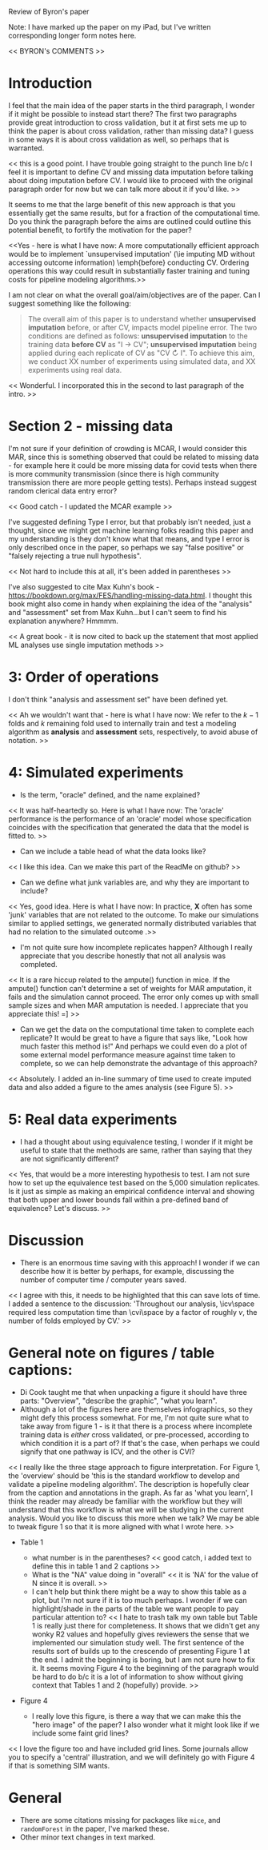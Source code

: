 Review of Byron's paper

Note: I have marked up the paper on my iPad, but I've written corresponding longer form notes here.

<< BYRON's COMMENTS >>

# Introduction

I feel that the main idea of the paper starts in the third paragraph, I wonder if it might be possible to instead start there? The first two paragraphs provide great introduction to cross validation, but it at first sets me up to think the paper is about cross validation, rather than missing data? I guess in some ways it is about cross validation as well, so perhaps that is warranted. 

<< this is a good point. I have trouble going straight to the punch line b/c I feel it is important to define CV and missing data imputation before talking about doing imputation before CV. I would like to proceed with the original paragraph order for now but we can talk more about it if you'd like. >>

It seems to me that the large benefit of this new approach is that you essentially get the same results, but for a fraction of the computational time. Do you think the paragraph before the aims are outlined could outline this potential benefit, to fortify the motivation for the paper?

<<Yes - here is what I have now: A more computationally efficient approach would be to implement `unsupervised imputation' (\ie imputing MD without accessing outcome information) \emph{before} conducting CV. Ordering operations this way could result in substantially faster training and tuning costs for pipeline modeling algorithms.>>

I am not clear on what the overall goal/aim/objectives are of the paper. Can I suggest something like the following:

> The overall aim of this paper is to understand whether **unsupervised imputation** before, or after CV, impacts model pipeline error. The two conditions are defined as follows: **unsupervised imputation** to the training data **before CV** as "I → CV"; **unsupervised imputation** being applied during each replicate of CV as "CV ↻ I".
> To achieve this aim, we conduct XX number of experiments using simulated data, and XX experiments using real data.

<< Wonderful. I incorporated this in the second to last paragraph of the intro. >>

# Section 2 - missing data

I'm not sure if your definition of crowding is MCAR, I would consider this MAR, since this is something observed that could be related to missing data - for example here it could be more missing data for covid tests when there is more community transmission (since there is high community transmission there are more people getting tests). Perhaps instead suggest random clerical data entry error?

<< Good catch - I updated the MCAR example >>

I've suggested defining Type I error, but that probably isn't needed, just a thought, since we might get machine learning folks reading this paper and my understanding is they don't know what that means, and type I error is only described once in the paper, so perhaps we say "false positive" or "falsely rejecting a true null hypothesis".

<< Not hard to include this at all, it's been added in parentheses >>

I've also suggested to cite Max Kuhn's book - https://bookdown.org/max/FES/handling-missing-data.html. I thought this book might also come in handy when explaining the idea of the "analysis" and "assessment" set from Max Kuhn...but I can't seem to find his explanation anywhere? Hmmmm. 

<< A great book - it is now cited to back up the statement that most applied ML analyses use single imputation methods >>

# 3: Order of operations

I don't think "analysis and assessment set" have been defined yet.

<< Ah we wouldn't want that - here is what I have now: We refer to the $k-1$ folds and $k$ remaining fold used to internally train and test a modeling algorithm as **analysis** and **assessment** sets, respectively, to avoid abuse of notation. >>

# 4: Simulated experiments

- Is the term, "oracle" defined, and the name explained? 

<< It was half-heartedly so. Here is what I have now: The 'oracle' performance is the performance of an 'oracle' model whose specification coincides with the specification that generated the data that the model is fitted to. >>

- Can we include a table head of what the data looks like?

<< I like this idea. Can we make this part of the ReadMe on github? >>

- Can we define what junk variables are, and why they are important to include?

<< Yes, good idea. Here is what I have now: In practice, $\textbf{X}$ often has some 'junk' variables that are not related to the outcome. To make our simulations similar to applied settings, we generated normally distributed variables that had no relation to the simulated outcome .>>

- I'm not quite sure how incomplete replicates happen? Although I really appreciate that you describe honestly that not all analysis was completed.

<< It is a rare hiccup related to the ampute() function in mice. If the ampute() function can't determine a set of weights for MAR amputation, it fails and the simulation cannot proceed. The error only comes up with small sample sizes and when MAR amputation is needed. I appreciate that you appreciate this! =] >>

- Can we get the data on the computational time taken to complete each replicate? It would be great to have a figure that says like, "Look how much faster this method is!" And perhaps we could even do a plot of some external model performance measure against time taken to complete, so we can help demonstrate the advantage of this approach? 

<< Absolutely. I added an in-line summary of time used to create imputed data and also added a figure to the ames analysis (see Figure 5). >>

# 5: Real data experiments

- I had a thought about using equivalence testing, I wonder if it might be useful to state that the methods are same, rather than saying that they are not significantly different?

<< Yes, that would be a more interesting hypothesis to test. I am not sure how to set up the equivalence test based on the 5,000 simulation replicates. Is it just as simple as making an empirical confidence interval and showing that both upper and lower bounds fall within a pre-defined band of equivalence? Let's discuss. >>

# Discussion

- There is an enormous time saving with this approach! I wonder if we can describe how it is better by perhaps, for example, discussing the number of computer time / computer years saved.

<< I agree with this, it needs to be highlighted that this can save lots of time. I added a sentence to the discussion: 'Throughout our analysis, \icv\space required less computation time than \cvi\space by a factor of roughly $v$, the number of folds employed by CV.' >>

# General note on figures / table captions:

- Di Cook taught me that when unpacking a figure it should have three parts: "Overview", "describe the graphic", "what you learn".
- Although a lot of the figures here are themselves infographics, so they might defy this process somewhat. For me, I'm not quite sure what to take away from figure 1 - is it that there is a process where incomplete training data is _either_ cross validated, or pre-processed, according to which condition it is a part of? If that's the case, when perhaps we could signify that one pathway is ICV, and the other is CVI?

<< I really like the three stage approach to figure interpretation. For Figure 1, the 'overview' should be 'this is the standard workflow to develop and validate a pipeline modeling algorithm'. The description is hopefully clear from the caption and annotations in the graph. As far as 'what you learn', I think the reader may already be familiar with the workflow but they will understand that this workflow is what we will be studying in the current analysis. Would you like to discuss this more when we talk? We may be able to tweak figure 1 so that it is more aligned with what I wrote here. >> 

- Table 1
    - what number is in the parentheses? 
    << good catch, i added text to define this in table 1 and 2 captions >>
    - What is the "NA" value doing in "overall"
    << it is 'NA' for the value of N since it is overall. >>
    - I can't help but think there might be a way to show this table as a plot, but I'm not sure if it is too much perhaps. I wonder if we can highlight/shade in the parts of the table we want people to pay particular attention to?
    << I hate to trash talk my own table but Table 1 is really just there for completeness. It shows that we didn't get any wonky R2 values and hopefully gives reviewers the sense that we implemented our simulation study well. The first sentence of the results sort of builds up to the crescendo of presenting Figure 1 at the end. I admit the beginning is boring, but I am not sure how to fix it. It seems moving Figure 4 to the beginning of the paragraph would be hard to do b/c it is a lot of information to show without giving context that Tables 1 and 2 (hopefully) provide. >> 
    
    
- Figure 4
    - I really love this figure, is there a way that we can make this the "hero image" of the paper? I also wonder what it might look like if we include some faint grid lines?

<< I love the figure too and have included grid lines. Some journals allow you to specify a 'central' illustration, and we will definitely go with Figure 4 if that is something SIM wants. 

# General

- There are some citations missing for packages like `mice`, and `randomForest` in the paper, I've marked these.
- Other minor text changes in text marked.